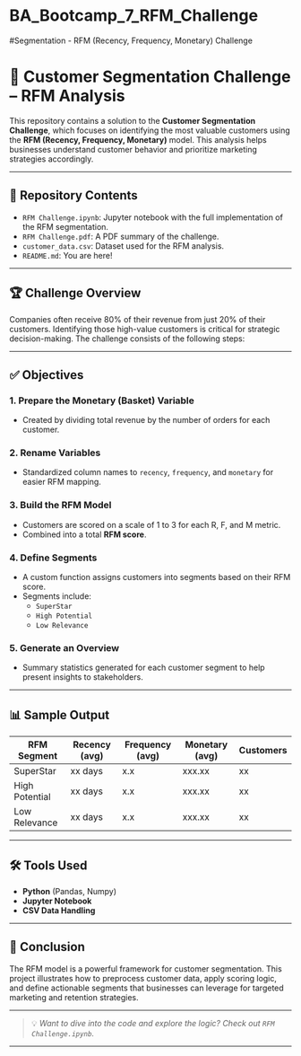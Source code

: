 # BA_Bootcamp_7_RFM_Challenge

#Segmentation - RFM (Recency, Frequency, Monetary) Challenge


# 🧩 Customer Segmentation Challenge – RFM Analysis

This repository contains a solution to the **Customer Segmentation Challenge**, which focuses on identifying the most valuable customers using the **RFM (Recency, Frequency, Monetary)** model. This analysis helps businesses understand customer behavior and prioritize marketing strategies accordingly.

---

## 📁 Repository Contents

- `RFM Challenge.ipynb`: Jupyter notebook with the full implementation of the RFM segmentation.
- `RFM Challenge.pdf`: A PDF summary of the challenge.
- `customer_data.csv`: Dataset used for the RFM analysis.
- `README.md`: You are here!

---

## 🏆 Challenge Overview

Companies often receive 80% of their revenue from just 20% of their customers. Identifying those high-value customers is critical for strategic decision-making. The challenge consists of the following steps:

---

## ✅ Objectives

### 1. **Prepare the Monetary (Basket) Variable**
- Created by dividing total revenue by the number of orders for each customer.
  
### 2. **Rename Variables**
- Standardized column names to `recency`, `frequency`, and `monetary` for easier RFM mapping.

### 3. **Build the RFM Model**
- Customers are scored on a scale of 1 to 3 for each R, F, and M metric.
- Combined into a total **RFM score**.

### 4. **Define Segments**
- A custom function assigns customers into segments based on their RFM score.
- Segments include:
  - `SuperStar`
  - `High Potential`
  - `Low Relevance`

### 5. **Generate an Overview**
- Summary statistics generated for each customer segment to help present insights to stakeholders.

---

## 📊 Sample Output

| RFM Segment     | Recency (avg) | Frequency (avg) | Monetary (avg) | Customers |
|----------------|---------------|------------------|----------------|------------|
| SuperStar       |     xx days    |       x.x         |     xxx.xx      |     xx     |
| High Potential  |     xx days    |       x.x         |     xxx.xx      |     xx     |
| Low Relevance   |     xx days    |       x.x         |     xxx.xx      |     xx     |

---

## 🛠️ Tools Used

- **Python** (Pandas, Numpy)
- **Jupyter Notebook**
- **CSV Data Handling**

---

## 📌 Conclusion

The RFM model is a powerful framework for customer segmentation. This project illustrates how to preprocess customer data, apply scoring logic, and define actionable segments that businesses can leverage for targeted marketing and retention strategies.

---

> 💡 *Want to dive into the code and explore the logic? Check out `RFM Challenge.ipynb`.*

---
